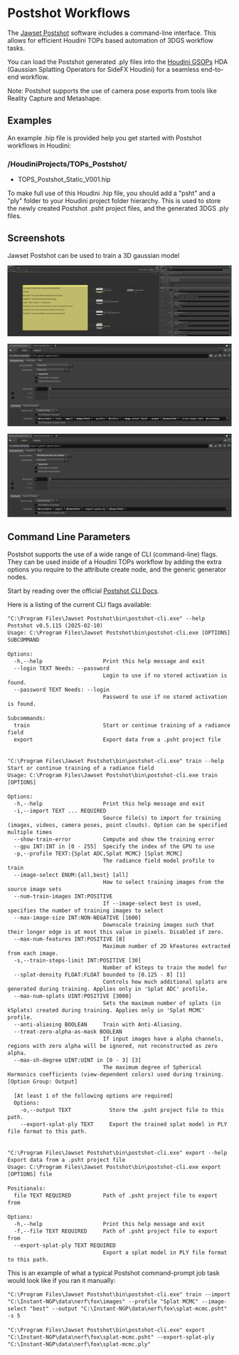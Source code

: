 # Postshot Workflows

The [Jawset Postshot](https://www.jawset.com/) software includes a command-line interface. This allows for efficient Houdini TOPs based automation of 3DGS workflow tasks.

You can load the Postshot generated .ply files into the [Houdini GSOPs](https://github.com/david-rhodes/GSOPs) HDA (Gaussian Splatting Operators for SideFX Houdini) for a seamless end-to-end workflow.

Note: Postshot supports the use of camera pose exports from tools like Reality Capture and Metashape.

## Examples

An example .hip file is provided help you get started with Postshot workflows in Houdini:

### /HoudiniProjects/TOPs_Postshot/
- TOPS_Postshot_Static_V001.hip

To make full use of this Houdini .hip file, you should add a "psht" and a "ply" folder to your Houdini project folder hierarchy. This is used to store the newly created Postshot .psht project files, and the generated 3DGS .ply files.

## Screenshots

Jawset Postshot can be used to train a 3D gaussian model

![postshot 1](Images/postshot1.png)

![postshot 2](Images/postshot2.png)

![postshot 3](Images/postshot3.png)

## Command Line Parameters

Postshot supports the use of a wide range of CLI (command-line) flags. They can be used inside of a Houdini TOPs workflow by adding the extra options you require to the attribute create node, and the generic generator nodes.

Start by reading over the official [Postshot CLI Docs](https://www.jawset.com/docs/d/Postshot+User+Guide/Command-line+Interface).

Here is a listing of the current CLI flags available:

    "C:\Program Files\Jawset Postshot\bin\postshot-cli.exe" --help
    Postshot v0.5.115 (2025-02-10)
    Usage: C:\Program Files\Jawset Postshot\bin\postshot-cli.exe [OPTIONS] SUBCOMMAND
    
    Options:
      -h,--help                   Print this help message and exit
      --login TEXT Needs: --password
                                  Login to use if no stored activation is found.
      --password TEXT Needs: --login
                                  Password to use if no stored activation is found.
    
    Subcommands:
      train                       Start or continue training of a radiance field
      export                      Export data from a .psht project file
    
    
    "C:\Program Files\Jawset Postshot\bin\postshot-cli.exe" train --help
    Start or continue training of a radiance field
    Usage: C:\Program Files\Jawset Postshot\bin\postshot-cli.exe train [OPTIONS]
    
    Options:
      -h,--help                   Print this help message and exit
      -i,--import TEXT ... REQUIRED
                                  Source file(s) to import for training (images, videos, camera poses, point clouds). Option can be specified multiple times
      --show-train-error          Compute and show the training error
      --gpu INT:INT in [0 - 255]  Specify the index of the GPU to use
      -p,--profile TEXT:{Splat ADC,Splat MCMC} [Splat MCMC]
                                  The radiance field model profile to train
      --image-select ENUM:{all,best} [all]
                                  How to select training images from the source image sets
      --num-train-images INT:POSITIVE
                                  If --image-select best is used, specifies the number of training images to select
      --max-image-size INT:NON-NEGATIVE [1600]
                                  Downscale training images such that their longer edge is at most this value in pixels. Disabled if zero.
      --max-num-features INT:POSITIVE [8]
                                  Maximum number of 2D kFeatures extracted from each image.
      -s,--train-steps-limit INT:POSITIVE [30]
                                  Number of kSteps to train the model for
      --splat-density FLOAT:FLOAT bounded to [0.125 - 8] [1]
                                  Controls how much additional splats are generated during training. Applies only in 'Splat ADC' profile.
      --max-num-splats UINT:POSITIVE [3000]
                                  Sets the maximum number of splats (in kSplats) created during training. Applies only in 'Splat MCMC' profile.
      --anti-aliasing BOOLEAN     Train with Anti-Aliasing.
      --treat-zero-alpha-as-mask BOOLEAN
                                  If input images have a alpha channels, regions with zero alpha will be ignored, not reconstructed as zero alpha.
      --max-sh-degree UINT:UINT in [0 - 3] [3]
                                  The maximum degree of Spherical Harmonics coefficients (view-dependent colors) used during training.
    [Option Group: Output]
    
      [At least 1 of the following options are required]
      Options:
        -o,--output TEXT            Store the .psht project file to this path.
        --export-splat-ply TEXT     Export the trained splat model in PLY file format to this path.
    
    
    "C:\Program Files\Jawset Postshot\bin\postshot-cli.exe" export --help
    Export data from a .psht project file
    Usage: C:\Program Files\Jawset Postshot\bin\postshot-cli.exe export [OPTIONS] file
    
    Positionals:
      file TEXT REQUIRED          Path of .psht project file to export from
    
    Options:
      -h,--help                   Print this help message and exit
      -f,--file TEXT REQUIRED     Path of .psht project file to export from
      --export-splat-ply TEXT REQUIRED
                                  Export a splat model in PLY file format to this path.


This is an example of what a typical Postshot command-prompt job task would look like if you ran it manually:

    "C:\Program Files\Jawset Postshot\bin\postshot-cli.exe" train --import "C:\Instant-NGP\data\nerf\fox\images" --profile "Splat MCMC" --image-select "best" --output "C:\Instant-NGP\data\nerf\fox\splat-mcmc.psht" -s 5

    "C:\Program Files\Jawset Postshot\bin\postshot-cli.exe" export "C:\Instant-NGP\data\nerf\fox\splat-mcmc.psht" --export-splat-ply "C:\Instant-NGP\data\nerf\fox\splat-mcmc.ply"



